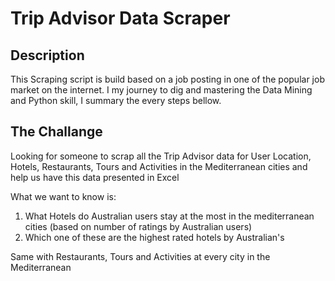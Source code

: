 # Trip Advisor Data Scraper
## Description
This Scraping script is build based on a job posting in one of the popular job market on the internet. I my journey to dig and mastering the Data Mining and Python skill, I summary the every steps bellow.

## The Challange
Looking for someone to scrap all the Trip Advisor data for User Location, Hotels, Restaurants, Tours and Activities in the Mediterranean cities and help us have this data presented in Excel

What we want to know is:

1. What Hotels do Australian users stay at the most in the mediterranean cities (based on number of ratings by Australian users)
2. Which one of these are the highest rated hotels by Australian's

Same with Restaurants, Tours and Activities at every city in the Mediterranean
